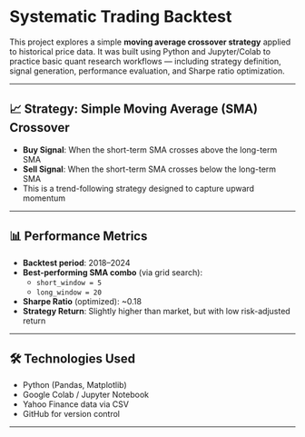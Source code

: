 # Systematic Trading Backtest

This project explores a simple **moving average crossover strategy** applied to historical price data. It was built using Python and Jupyter/Colab to practice basic quant research workflows — including strategy definition, signal generation, performance evaluation, and Sharpe ratio optimization.

---

## 📈 Strategy: Simple Moving Average (SMA) Crossover

- **Buy Signal**: When the short-term SMA crosses above the long-term SMA
- **Sell Signal**: When the short-term SMA crosses below the long-term SMA
- This is a trend-following strategy designed to capture upward momentum

---

## 📊 Performance Metrics

- **Backtest period**: 2018–2024
- **Best-performing SMA combo** (via grid search):  
  - `short_window = 5`  
  - `long_window = 20`
- **Sharpe Ratio** (optimized): ~0.18  
- **Strategy Return**: Slightly higher than market, but with low risk-adjusted return

---

## 🛠 Technologies Used

- Python (Pandas, Matplotlib)
- Google Colab / Jupyter Notebook
- Yahoo Finance data via CSV
- GitHub for version control

---

